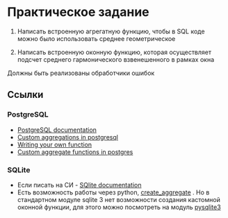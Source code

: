 # Практическое задание 

1. Написать встроенную агрегатную функцию, чтобы в SQL коде можно было использовать среднее геометрическое 

2. Написать встроенную оконную функцию, которая осуществляет подсчет среднего гармонического взвенешенного в рамках окна 

Должны быть реализованы обработчики ошибок 


## Ссылки 



### PostgreSQL
- [PostgreSQL documentation](https://www.postgresql.org/docs/9.5/xaggr.html)
- [Custom aggregations in postgresql](https://hashrocket.com/blog/posts/custom-aggregates-in-postgresql) 
- [Writing your own function](https://www.cybertec-postgresql.com/en/writing-your-own-aggregation-functions/) 
- [Custom aggregate functions in postgres](https://sudonull.com/post/61496-Custom-Aggregate-and-Window-Functions-in-PostgreSQL-and-Oracle-Postgres-Professional-Blog)

### SQLite
- Если писать на СИ - [SQlite documentation](https://www.sqlite.org/appfunc.html) 
- Есть возможность работы через python, [create_aggregate](https://docs.python.org/2/library/sqlite3.html#sqlite3.Connection.create_aggregate)   . Но в стандартном модуле sqlite 3 нет возможности создания кастомной оконной функции, для этого можно посмотреть на модуль [pysqlite3](https://github.com/coleifer/pysqlite3)


